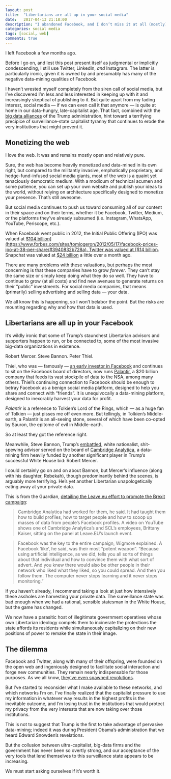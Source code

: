 ```yaml
---
layout: post
title:  "Libertarians are all up in your social media"
date:   2017-04-13 21:18:00
description: "I abandoned Facebook, and I don’t miss it at all (mostly)"
categories: social media
tags: [social, web]
comments: true
---
```

I left Facebook a few months ago. 

Before I go on, and lest this post present itself as judgmental or implicitly condescending, I still use Twitter, LinkedIn, _and_ Instagram. The latter is particularly ironic, given it is owned by and presumably has many of the negative data-mining qualities of Facebook. 

I haven’t wrested myself completely from the siren call of social media, but I’ve discovered I’m less and less interested in keeping up with it and increasingly skeptical of publishing to it. But quite apart from my fading interest, social media — if we can even call it that anymore — is quite at home in our data-hungry, late-capitalist age. That fact, combined with the [big data alliances](https://www.theguardian.com/politics/2017/feb/26/robert-mercer-breitbart-war-on-media-steve-bannon-donald-trump-nigel-farage) of the Trump administration, hint toward a terrifying precipice of surveillance-state capitalist tyranny that continues to erode the very institutions that might prevent it.

## Monetizing the web

I love the web. It was and remains mostly open and relatively pure. 

Sure, the web has become heavily monetized and data-mined in its own right, but compared to the militantly invasive, emphatically proprietary, and hedge-fund-infused social media giants, most of the web is a quaint yet tenaciously democratic medium. With a modicum of technical acumen and some patience, you can set up your own website and publish your ideas to the world, without relying on architecture specifically designed to monetize your presence. That’s still awesome. 

But social media continues to push us toward consuming all of our content in their space and on their terms, whether it be Facebook, Twitter, Medium, or the platforms they’ve already subsumed (i.e. Instagram, WhatsApp, YouTube, Periscope, etc.).

When Facebook went public in 2012, the Initial Public Offering (IPO) was valued at [$104 billion](https://www.forbes.com/sites/tomiogeron/2012/05/17/facebook-prices-ipo-at-38-per-share/#3940832b728a). Twitter was valued at [$14 billion](http://money.cnn.com/2013/11/06/technology/social/twitter-ipo-price/). Snapchat was valued at [$24 billion](http://www.businessinsider.com/snapchat-ipo-price-2017-3) a little over a month ago.

There are many problems with these valuations, but perhaps the most concerning is that these companies have to grow _forever_. They can’t stay the same size or simply keep doing what they do so well. They have to continue to grow (at all costs) and find new avenues to generate returns on their “public” investments. For social media companies, that means (primarily) selling advertising and selling data — your data.

We all know this is happening, so I won’t belabor the point. But the risks are mounting regarding why and how that data is used.

## Libertarians are all up in your Facebook

It’s wildly ironic that some of Trump’s staunchest Libertarian advisors and supporters happen to run, or be connected to, some of the most invasive big-data organizations in existence.  

Robert Mercer. Steve Bannon. Peter Thiel. 

Thiel, who was — famously — [an early investor in Facebook](http://money.cnn.com/2012/08/20/technology/facebook-peter-thiel/) and continues to sit on the Facebook board of directors, now runs [Palantir](https://theintercept.com/2017/02/22/how-peter-thiels-palantir-helped-the-nsa-spy-on-the-whole-world/), a $20 billion company that feeds its vast stockpile of data to the NSA, among many others. Thiel’s continuing connection to Facebook should be enough to betray Facebook as a benign social media platform, designed to help you share and connect with “friends”. It is unequivocally a data-mining platform, designed to inexorably harvest your data for profit. 

_Palantir_ is a reference to Tolkien’s Lord of the Rings, which — as a huge fan of Tolkien — just pisses me off even more. But tellingly, in Tolkien’s Middle-earth, a Palantir is an all-seeing stone, several of which have been co-opted by Sauron, the epitome of evil in Middle-earth.

So at least they got the reference right. 

Meanwhile, Steve Bannon, Trump’s [embattled](https://www.washingtonpost.com/news/the-fix/wp/2017/04/11/trump-just-made-some-very-strange-comments-about-stephen-k-bannon/?utm_term=.9525370669fe), white nationalist, shit-spewing advisor served on the board of [Cambridge Analytica](https://en.wikipedia.org/wiki/Cambridge_Analytica), a data-mining firm heavily funded by another significant player in Trump’s successful White House bid: Robert Mercer. 

I could certainly go on and on about Bannon, but Mercer’s influence (along with his daughter, Rebekah), though predominantly behind the scenes, is arguably more terrifying. He’s yet another Libertarian unapologetically eating away at your private data.

This is from the Guardian, [detailing the Leave.eu effort to promote the Brexit campaign](https://www.theguardian.com/politics/2017/feb/26/robert-mercer-breitbart-war-on-media-steve-bannon-donald-trump-nigel-farage): 

>Cambridge Analytica had worked for them, he said. It had taught them how to build profiles, how to target people and how to scoop up masses of data from people’s Facebook profiles. A video on YouTube shows one of Cambridge Analytica’s and SCL’s employees, Brittany Kaiser, sitting on the panel at Leave.EU’s launch event.

>Facebook was the key to the entire campaign, Wigmore explained. A Facebook ‘like’, he said, was their most “potent weapon”. “Because using artificial intelligence, as we did, tells you all sorts of things about that individual and how to convince them with what sort of advert. And you knew there would also be other people in their network who liked what they liked, so you could spread. And then you follow them. The computer never stops learning and it never stops monitoring.”

If you haven’t already, I recommend taking a look at just how intensively these assholes are harvesting your private data. The surveillance state was bad enough when we had a rational, sensible statesman in the White House, but the game has changed. 

We now have a parasitic host of illegitimate government operatives whose own Libertarian ideology compels them to incinerate the protections the state affords its residents while simultaneously capitalizing on their new positions of power to remake the state in their image.

## The dilemma

Facebook and Twitter, along with many of their offspring, were founded on the open web and ingeniously designed to facilitate social interaction and forge new communities. They remain nearly indispensable for those purposes. As we all know, [they’ve even spawned revolutions](https://www.washington.edu/news/2011/09/12/new-study-quantifies-use-of-social-media-in-arab-spring/).

But I’ve started to reconsider what I make available to these networks, and which networks I’m on. I’ve finally realized that the capitalist pressure to use my information in whatever way results in the highest profits is the inevitable outcome, and I’m losing trust in the institutions that would protect my privacy from the very interests that are now taking over those institutions.

This is not to suggest that Trump is the first to take advantage of pervasive data-mining; indeed it was during President Obama’s administration that we heard Edward Snowden’s revelations. 

But the collusion between ultra-capitalist, big-data firms and the government has never been so overtly strong, and our acceptance of the very tools that lend themselves to this surveillance state appears to be increasing.

We must start asking ourselves if it’s worth it.
